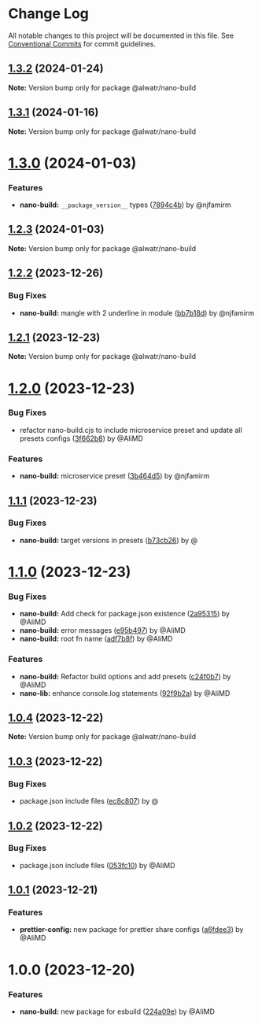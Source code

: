 # Change Log

All notable changes to this project will be documented in this file.
See [Conventional Commits](https://conventionalcommits.org) for commit guidelines.

## [1.3.2](https://github.com/Alwatr/nanolib/compare/@alwatr/nano-build@1.3.1...@alwatr/nano-build@1.3.2) (2024-01-24)

**Note:** Version bump only for package @alwatr/nano-build

## [1.3.1](https://github.com/Alwatr/nanolib/compare/@alwatr/nano-build@1.3.0...@alwatr/nano-build@1.3.1) (2024-01-16)

**Note:** Version bump only for package @alwatr/nano-build

# [1.3.0](https://github.com/Alwatr/nanolib/compare/@alwatr/nano-build@1.2.3...@alwatr/nano-build@1.3.0) (2024-01-03)

### Features

- **nano-build:** `__package_version__` types ([7894c4b](https://github.com/Alwatr/nanolib/commit/7894c4bd635d1208b612a392f33d0545cb7cf6ed)) by @njfamirm

## [1.2.3](https://github.com/Alwatr/nanolib/compare/@alwatr/nano-build@1.2.2...@alwatr/nano-build@1.2.3) (2024-01-03)

**Note:** Version bump only for package @alwatr/nano-build

## [1.2.2](https://github.com/Alwatr/nanolib/compare/@alwatr/nano-build@1.2.1...@alwatr/nano-build@1.2.2) (2023-12-26)

### Bug Fixes

- **nano-build:** mangle with 2 underline in module ([bb7b18d](https://github.com/Alwatr/nanolib/commit/bb7b18d81adfe2334aed1cbaedeea519485ce63e)) by @njfamirm

## [1.2.1](https://github.com/Alwatr/nanolib/compare/@alwatr/nano-build@1.2.0...@alwatr/nano-build@1.2.1) (2023-12-23)

**Note:** Version bump only for package @alwatr/nano-build

# [1.2.0](https://github.com/Alwatr/nanolib/compare/@alwatr/nano-build@1.1.1...@alwatr/nano-build@1.2.0) (2023-12-23)

### Bug Fixes

- refactor nano-build.cjs to include microservice preset and update all presets configs ([3f662b8](https://github.com/Alwatr/nanolib/commit/3f662b83be33d7b75469734be4490bc00f935112)) by @AliMD

### Features

- **nano-build:** microservice preset ([3b464d5](https://github.com/Alwatr/nanolib/commit/3b464d5400c84cd0719bb95bdb7a3ef9edfc3d09)) by @njfamirm

## [1.1.1](https://github.com/Alwatr/nanolib/compare/@alwatr/nano-build@1.1.0...@alwatr/nano-build@1.1.1) (2023-12-23)

### Bug Fixes

- **nano-build:** target versions in presets ([b73cb26](https://github.com/Alwatr/nanolib/commit/b73cb26d88835694fe6eb8ff8959909460a00259)) by @

# [1.1.0](https://github.com/Alwatr/nanolib/compare/@alwatr/nano-build@1.0.4...@alwatr/nano-build@1.1.0) (2023-12-23)

### Bug Fixes

- **nano-build:** Add check for package.json existence ([2a95315](https://github.com/Alwatr/nanolib/commit/2a95315b069644737d170195d8dc6f415407fa15)) by @AliMD
- **nano-build:** error messages ([e95b497](https://github.com/Alwatr/nanolib/commit/e95b4970e6faeb3f600cefb7246233d45b102c37)) by @AliMD
- **nano-build:** root fn name ([adf7b8f](https://github.com/Alwatr/nanolib/commit/adf7b8f4c2b71b528279d26fe5609cfde7095197)) by @AliMD

### Features

- **nano-build:** Refactor build options and add presets ([c24f0b7](https://github.com/Alwatr/nanolib/commit/c24f0b79f34167cfbb5f769dbb2de981ca377a9f)) by @AliMD
- **nano-lib:** enhance console.log statements ([92f9b2a](https://github.com/Alwatr/nanolib/commit/92f9b2a84035e4d1d92480d692e06426f9e2d371)) by @AliMD

## [1.0.4](https://github.com/Alwatr/nanolib/compare/@alwatr/nano-build@1.0.3...@alwatr/nano-build@1.0.4) (2023-12-22)

**Note:** Version bump only for package @alwatr/nano-build

## [1.0.3](https://github.com/Alwatr/nanolib/compare/@alwatr/nano-build@1.0.2...@alwatr/nano-build@1.0.3) (2023-12-22)

### Bug Fixes

- package.json include files ([ec8c807](https://github.com/Alwatr/nanolib/commit/ec8c8075ea88d669a84037077b01f92f6ea078f1)) by @

## [1.0.2](https://github.com/Alwatr/nanolib/compare/@alwatr/nano-build@1.0.1...@alwatr/nano-build@1.0.2) (2023-12-22)

### Bug Fixes

- package.json include files ([053fc10](https://github.com/Alwatr/nanolib/commit/053fc10b518038647136db9ada2433e27ecb2e63)) by @AliMD

## [1.0.1](https://github.com/Alwatr/nanolib/compare/@alwatr/nano-build@1.0.0...@alwatr/nano-build@1.0.1) (2023-12-21)

### Features

- **prettier-config:** new package for prettier share configs ([a6fdee3](https://github.com/Alwatr/nanolib/commit/a6fdee34591abb1d19e7ea7e431bd6624e2ea6d4)) by @AliMD

# 1.0.0 (2023-12-20)

### Features

- **nano-build:** new package for esbuild ([224a09e](https://github.com/Alwatr/nanolib/commit/224a09e9e20c0b8b1ff1de3c224ef84ee2be1f5b)) by @AliMD
